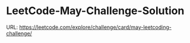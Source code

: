# LeetCode-May-Challenge-Solution
URL: https://leetcode.com/explore/challenge/card/may-leetcoding-challenge/
